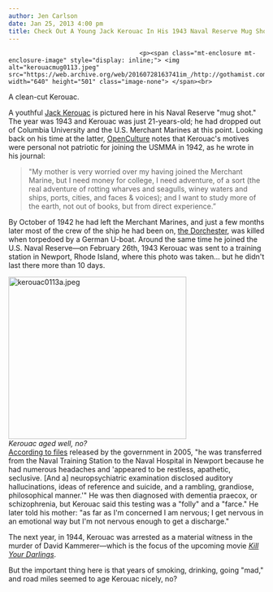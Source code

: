 ```yaml
---
author: Jen Carlson
date: Jan 25, 2013 4:00 pm
title: Check Out A Young Jack Kerouac In His 1943 Naval Reserve Mug Shot
---
```


	
										<p><span class="mt-enclosure mt-enclosure-image" style="display: inline;"> <img alt="kerouacmug0113.jpeg" src="https://web.archive.org/web/20160728163741im_/http://gothamist.com/attachments/arts_jen/kerouacmug0113.jpeg" width="640" height="501" class="image-none"> </span><br>
<span class="photo_caption">A clean-cut Kerouac.</span></p>

<p>A youthful <a href="https://web.archive.org/web/20160728163741/http://gothamist.com/tags/jackkerouac">Jack Kerouac</a> is pictured here in his Naval Reserve &quot;mug shot.&quot; The year was 1943 and Kerouac was just 21-years-old; he had dropped out of Columbia University and the U.S. Merchant Marines at this point. Looking back on his time at the latter, <a href="https://web.archive.org/web/20160728163741/http://www.openculture.com/2013/01/jack_kerouacs_naval_reserve_enlistment_mugshot_1943.html">OpenCulture</a> notes that Kerouac&apos;s motives were personal not patriotic for joining the USMMA in 1942, as he wrote in his journal:</p>

<blockquote>&quot;My mother is very worried over my having joined the Merchant Marine, but I need money for college, I need adventure, of a sort (the real adventure of rotting wharves and seagulls, winey waters and ships, ports, cities, and faces &amp; voices); and I want to study more of the earth, not out of books, but from direct experience.&#x201D;</blockquote>

<p>By October of 1942 he had left the Merchant Marines, and just a few months later most of the crew of the ship he had been on, <a href="https://web.archive.org/web/20160728163741/http://en.wikipedia.org/wiki/USAT_Dorchester">the Dorchester</a>, was killed when torpedoed by a German U-boat. Around the same time he joined the U.S. Naval Reserve&#x2014;on February 26th, 1943 Kerouac was sent to a training station in Newport, Rhode Island, where this photo was taken... but he didn&apos;t last there more than 10 days.</p>

<p><span class="mt-enclosure mt-enclosure-image" style="display: inline;"> </span></p><div class="image-right"> <img alt="kerouac0113a.jpeg" src="https://web.archive.org/web/20160728163741im_/http://gothamist.com/attachments/arts_jen/kerouac0113a.jpeg" width="350" height="319"> <br> <i style=" width:350px; ;display:block">Kerouac aged well, no?</i></div> <a href="https://web.archive.org/web/20160728163741/http://www.archives.gov/publications/prologue/2011/fall/kerouac.html">According to files</a> released by the government in 2005, &quot;he was transferred from the Naval Training Station to the Naval Hospital in Newport because he had numerous headaches and &apos;appeared to be restless, apathetic, seclusive. [And a] neuropsychiatric examination disclosed auditory hallucinations, ideas of reference and suicide, and a rambling, grandiose, philosophical manner.&apos;&quot; He was then diagnosed with dementia praecox, or schizophrenia, but Kerouac said this testing was a &quot;folly&quot; and a &quot;farce.&quot; He later told his mother: &quot;as far as I&apos;m concerned I am nervous; I get nervous in an emotional way but I&apos;m not nervous enough to get a discharge.&quot; <p></p>

<p>The next year, in 1944, Kerouac was arrested as a material witness in the murder of David Kammerer&#x2014;which is the focus of the upcoming movie <a href="https://web.archive.org/web/20160728163741/http://gothamist.com/2012/03/19/photo_daniel_radcliffe_as_allen_gin.php"><em>Kill Your Darlings</em></a>.</p>

<p>But the important thing here is that years of smoking, drinking, going &quot;mad,&quot; and road miles seemed to age Kerouac nicely, no?</p>					
										
									
				